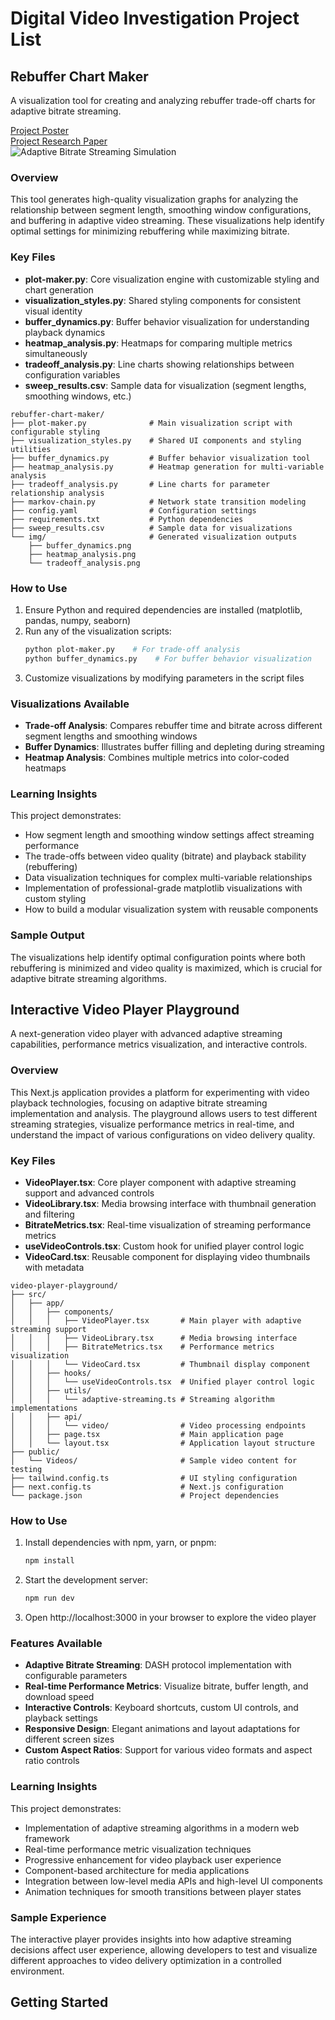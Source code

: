# Digital Video Investigation Project List


## Rebuffer Chart Maker

A visualization tool for creating and analyzing rebuffer trade-off charts for adaptive bitrate streaming.

[Project Poster](https://github.com/Videographic-Projects/rebuffer-chart-maker/blob/main/Adaptive%20Bitrate%20Streaming%20Simulation.pdf)
<br>
[Project Research Paper](https://github.com/Videographic-Projects/rebuffer-chart-maker)
<br>
![Adaptive Bitrate Streaming Simulation](https://github.com/user-attachments/assets/5d855bdf-7e04-4390-b651-fe1e6089d465)

### Overview

This tool generates high-quality visualization graphs for analyzing the relationship between segment length, smoothing window configurations, and buffering in adaptive video streaming. These visualizations help identify optimal settings for minimizing rebuffering while maximizing bitrate.

### Key Files

- **plot-maker.py**: Core visualization engine with customizable styling and chart generation
- **visualization_styles.py**: Shared styling components for consistent visual identity
- **buffer_dynamics.py**: Buffer behavior visualization for understanding playback dynamics
- **heatmap_analysis.py**: Heatmaps for comparing multiple metrics simultaneously
- **tradeoff_analysis.py**: Line charts showing relationships between configuration variables
- **sweep_results.csv**: Sample data for visualization (segment lengths, smoothing windows, etc.)

```text
rebuffer-chart-maker/
├── plot-maker.py              # Main visualization script with configurable styling
├── visualization_styles.py    # Shared UI components and styling utilities
├── buffer_dynamics.py         # Buffer behavior visualization tool
├── heatmap_analysis.py        # Heatmap generation for multi-variable analysis
├── tradeoff_analysis.py       # Line charts for parameter relationship analysis
├── markov-chain.py            # Network state transition modeling
├── config.yaml                # Configuration settings
├── requirements.txt           # Python dependencies
├── sweep_results.csv          # Sample data for visualizations
└── img/                       # Generated visualization outputs
    ├── buffer_dynamics.png
    ├── heatmap_analysis.png
    └── tradeoff_analysis.png
```

### How to Use

1. Ensure Python and required dependencies are installed (matplotlib, pandas, numpy, seaborn)
2. Run any of the visualization scripts:
   ```bash
   python plot-maker.py    # For trade-off analysis
   python buffer_dynamics.py    # For buffer behavior visualization
   ```
3. Customize visualizations by modifying parameters in the script files

### Visualizations Available

- **Trade-off Analysis**: Compares rebuffer time and bitrate across different segment lengths and smoothing windows
- **Buffer Dynamics**: Illustrates buffer filling and depleting during streaming
- **Heatmap Analysis**: Combines multiple metrics into color-coded heatmaps

### Learning Insights

This project demonstrates:
- How segment length and smoothing window settings affect streaming performance
- The trade-offs between video quality (bitrate) and playback stability (rebuffering)
- Data visualization techniques for complex multi-variable relationships
- Implementation of professional-grade matplotlib visualizations with custom styling
- How to build a modular visualization system with reusable components

### Sample Output

The visualizations help identify optimal configuration points where both rebuffering is minimized and video quality is maximized, which is crucial for adaptive bitrate streaming algorithms.



## Interactive Video Player Playground

A next-generation video player with advanced adaptive streaming capabilities, performance metrics visualization, and interactive controls.

### Overview

This Next.js application provides a platform for experimenting with video playback technologies, focusing on adaptive bitrate streaming implementation and analysis. The playground allows users to test different streaming strategies, visualize performance metrics in real-time, and understand the impact of various configurations on video delivery quality.

### Key Files

- **VideoPlayer.tsx**: Core player component with adaptive streaming support and advanced controls
- **VideoLibrary.tsx**: Media browsing interface with thumbnail generation and filtering
- **BitrateMetrics.tsx**: Real-time visualization of streaming performance metrics
- **useVideoControls.tsx**: Custom hook for unified player control logic
- **VideoCard.tsx**: Reusable component for displaying video thumbnails with metadata

```text
video-player-playground/
├── src/
│   ├── app/
│   │   ├── components/
│   │   │   ├── VideoPlayer.tsx       # Main player with adaptive streaming support
│   │   │   ├── VideoLibrary.tsx      # Media browsing interface
│   │   │   ├── BitrateMetrics.tsx    # Performance metrics visualization
│   │   │   └── VideoCard.tsx         # Thumbnail display component
│   │   ├── hooks/
│   │   │   └── useVideoControls.tsx  # Unified player control logic
│   │   ├── utils/
│   │   │   └── adaptive-streaming.ts # Streaming algorithm implementations
│   │   ├── api/
│   │   │   └── video/                # Video processing endpoints
│   │   ├── page.tsx                  # Main application page
│   │   └── layout.tsx                # Application layout structure
├── public/
│   └── Videos/                       # Sample video content for testing
├── tailwind.config.ts                # UI styling configuration
├── next.config.ts                    # Next.js configuration
└── package.json                      # Project dependencies
```

### How to Use

1. Install dependencies with npm, yarn, or pnpm:
   ```bash
   npm install
   ```
2. Start the development server:
   ```bash
   npm run dev
   ```
3. Open http://localhost:3000 in your browser to explore the video player

### Features Available

- **Adaptive Bitrate Streaming**: DASH protocol implementation with configurable parameters
- **Real-time Performance Metrics**: Visualize bitrate, buffer length, and download speed
- **Interactive Controls**: Keyboard shortcuts, custom UI controls, and playback settings
- **Responsive Design**: Elegant animations and layout adaptations for different screen sizes
- **Custom Aspect Ratios**: Support for various video formats and aspect ratio controls

### Learning Insights

This project demonstrates:
- Implementation of adaptive streaming algorithms in a modern web framework
- Real-time performance metric visualization techniques
- Progressive enhancement for video playback user experience
- Component-based architecture for media applications
- Integration between low-level media APIs and high-level UI components
- Animation techniques for smooth transitions between player states

### Sample Experience

The interactive player provides insights into how adaptive streaming decisions affect user experience, allowing developers to test and visualize different approaches to video delivery optimization in a controlled environment.

## Getting Started
